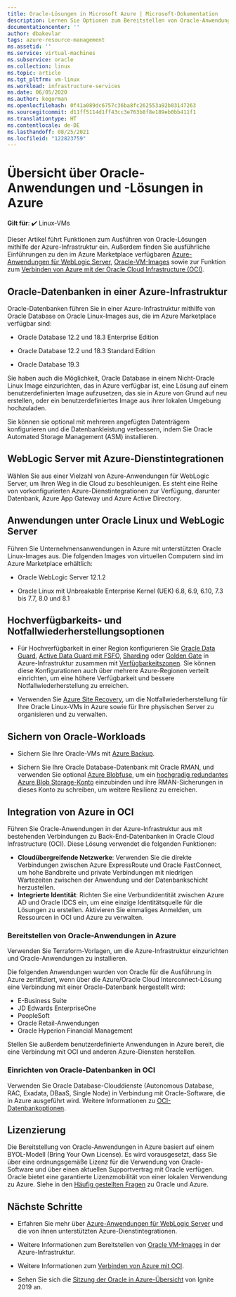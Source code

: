 ```yaml
---
title: Oracle-Lösungen in Microsoft Azure | Microsoft-Dokumentation
description: Lernen Sie Optionen zum Bereitstellen von Oracle-Anwendungen und -Lösungen in Microsoft Azure kennen, einschließlich der vollständigen Ausführung in einer Azure-Infrastruktur oder der Verwendung von cloudübergreifender Konnektivität mit Oracle Cloud Infrastructure (OCI).
documentationcenter: ''
author: dbakevlar
tags: azure-resource-management
ms.assetid: ''
ms.service: virtual-machines
ms.subservice: oracle
ms.collection: linux
ms.topic: article
ms.tgt_pltfrm: vm-linux
ms.workload: infrastructure-services
ms.date: 06/05/2020
ms.author: kegorman
ms.openlocfilehash: 0f41a089dc6757c36ba8fc262553a92b03147263
ms.sourcegitcommit: d11ff5114d1ff43cc3e763b8f8e189eb0bb411f1
ms.translationtype: HT
ms.contentlocale: de-DE
ms.lasthandoff: 08/25/2021
ms.locfileid: "122823759"
---
```

# <a name="overview-of-oracle-applications-and-solutions-on-azure"></a>Übersicht über Oracle-Anwendungen und -Lösungen in Azure

**Gilt für**: :heavy_check_mark: Linux-VMs 

Dieser Artikel führt Funktionen zum Ausführen von Oracle-Lösungen mithilfe der Azure-Infrastruktur ein. Außerdem finden Sie ausführliche Einführungen zu den im Azure Marketplace verfügbaren [Azure-Anwendungen für WebLogic Server](oracle-weblogic.md), [Oracle-VM-Images](oracle-vm-solutions.md) sowie zur Funktion zum [Verbinden von Azure mit der Oracle Cloud Infrastructure (OCI)](oracle-oci-overview.md).

## <a name="oracle-databases-on-azure-infrastructure"></a>Oracle-Datenbanken in einer Azure-Infrastruktur

Oracle-Datenbanken führen Sie in einer Azure-Infrastruktur mithilfe von Oracle Database on Oracle Linux-Images aus, die im Azure Marketplace verfügbar sind:

* Oracle Database 12.2 und 18.3 Enterprise Edition 

* Oracle Database 12.2 und 18.3 Standard Edition

* Oracle Database 19.3

Sie haben auch die Möglichkeit, Oracle Database in einem Nicht-Oracle Linux Image einzurichten, das in Azure verfügbar ist, eine Lösung auf einem benutzerdefinierten Image aufzusetzen, das sie in Azure von Grund auf neu erstellen, oder ein benutzerdefiniertes Image aus ihrer lokalen Umgebung hochzuladen.

Sie können sie optional mit mehreren angefügten Datenträgern konfigurieren und die Datenbankleistung verbessern, indem Sie Oracle Automated Storage Management (ASM) installieren.

## <a name="weblogic-server-with-azure-service-integrations"></a>WebLogic Server mit Azure-Dienstintegrationen

Wählen Sie aus einer Vielzahl von Azure-Anwendungen für WebLogic Server, um Ihren Weg in die Cloud zu beschleunigen.  Es steht eine Reihe von vorkonfigurierten Azure-Dienstintegrationen zur Verfügung, darunter Datenbank, Azure App Gateway und Azure Active Directory.

## <a name="applications-on-oracle-linux-and-weblogic-server"></a>Anwendungen unter Oracle Linux und WebLogic Server

Führen Sie Unternehmensanwendungen in Azure mit unterstützten Oracle Linux-Images aus. Die folgenden Images von virtuellen Computern sind im Azure Marketplace erhältlich:

* Oracle WebLogic Server 12.1.2

* Oracle Linux mit Unbreakable Enterprise Kernel (UEK) 6.8, 6.9, 6.10, 7.3 bis 7.7, 8.0 und 8.1 

## <a name="high-availability-and-disaster-recovery-options"></a>Hochverfügbarkeits- und Notfallwiederherstellungsoptionen

* Für Hochverfügbarkeit in einer Region konfigurieren Sie [Oracle Data Guard](https://docs.oracle.com/cd/B19306_01/server.102/b14239/concepts.htm#g1049956), [Active Data Guard mit FSFO](https://docs.oracle.com/en/database/oracle/oracle-database/12.2/dgbkr/index.html), [Sharding](https://docs.oracle.com/en/database/oracle/oracle-database/12.2/admin/sharding-overview.html) oder [Golden Gate](https://www.oracle.com/middleware/technologies/goldengate.html) in Azure-Infrastruktur zusammen mit [Verfügbarkeitszonen](../../../availability-zones/az-overview.md). Sie können diese Konfigurationen auch über mehrere Azure-Regionen verteilt einrichten, um eine höhere Verfügbarkeit und bessere Notfallwiederherstellung zu erreichen.

* Verwenden Sie [Azure Site Recovery](../../../site-recovery/site-recovery-overview.md), um die Notfallwiederherstellung für Ihre Oracle Linux-VMs in Azure sowie für Ihre physischen Server zu organisieren und zu verwalten. 

## <a name="backup-oracle-workloads"></a>Sichern von Oracle-Workloads

* Sichern Sie Ihre Oracle-VMs mit [Azure Backup](../../../backup/backup-overview.md).

* Sichern Sie Ihre Oracle Database-Datenbank mit Oracle RMAN, und verwenden Sie optional [Azure Blobfuse](../../../storage/blobs/storage-how-to-mount-container-linux.md), um ein [hochgradig redundantes Azure Blob Storage-Konto](../../../storage/common/storage-redundancy.md) einzubinden und ihre RMAN-Sicherungen in dieses Konto zu schreiben, um weitere Resilienz zu erreichen.

## <a name="integration-of-azure-with-oci"></a>Integration von Azure in OCI

Führen Sie Oracle-Anwendungen in der Azure-Infrastruktur aus mit bestehenden Verbindungen zu Back-End-Datenbanken in Oracle Cloud Infrastructure (OCI). Diese Lösung verwendet die folgenden Funktionen: 

* **Cloudübergreifende Netzwerke**: Verwenden Sie die direkte Verbindungen zwischen Azure ExpressRoute und Oracle FastConnect, um hohe Bandbreite und private Verbindungen mit niedrigen Wartezeiten zwischen der Anwendung und der Datenbankschicht herzustellen.
* **Integrierte Identität**: Richten Sie eine Verbundidentität zwischen Azure AD und Oracle IDCS ein, um eine einzige Identitätsquelle für die Lösungen zu erstellen. Aktivieren Sie einmaliges Anmelden, um Ressourcen in OCI und Azure zu verwalten.

### <a name="deploy-oracle-applications-on-azure"></a>Bereitstellen von Oracle-Anwendungen in Azure

Verwenden Sie Terraform-Vorlagen, um die Azure-Infrastruktur einzurichten und Oracle-Anwendungen zu installieren. 

Die folgenden Anwendungen wurden von Oracle für die Ausführung in Azure zertifiziert, wenn über die Azure/Oracle Cloud Interconnect-Lösung eine Verbindung mit einer Oracle-Datenbank hergestellt wird:

* E-Business Suite
* JD Edwards EnterpriseOne
* PeopleSoft
* Oracle Retail-Anwendungen
* Oracle Hyperion Financial Management

Stellen Sie außerdem benutzerdefinierte Anwendungen in Azure bereit, die eine Verbindung mit OCI und anderen Azure-Diensten herstellen.

### <a name="set-up-oracle-databases-in-oci"></a>Einrichten von Oracle-Datenbanken in OCI

Verwenden Sie Oracle Database-Clouddienste (Autonomous Database, RAC, Exadata, DBaaS, Single Node) in Verbindung mit Oracle-Software, die in Azure ausgeführt wird. Weitere Informationen zu [OCI-Datenbankoptionen](https://docs.cloud.oracle.com/iaas/Content/Database/Concepts/databaseoverview.htm). 
 

## <a name="licensing"></a>Lizenzierung

Die Bereitstellung von Oracle-Anwendungen in Azure basiert auf einem BYOL-Modell (Bring Your Own License). Es wird vorausgesetzt, dass Sie über eine ordnungsgemäße Lizenz für die Verwendung von Oracle-Software und über einen aktuellen Supportvertrag mit Oracle verfügen. Oracle bietet eine garantierte Lizenzmobilität von einer lokalen Verwendung zu Azure. Siehe in den [Häufig gestellten Fragen](https://www.oracle.com/cloud/technologies/oracle-azure-faq.html) zu Oracle und Azure.

## <a name="next-steps"></a>Nächste Schritte

* Erfahren Sie mehr über [Azure-Anwendungen für WebLogic Server](oracle-weblogic.md) und die von ihnen unterstützten Azure-Dienstintegrationen.

* Weitere Informationen zum Bereitstellen von [Oracle VM-Images](oracle-vm-solutions.md) in der Azure-Infrastruktur.

* Weitere Informationen zum [Verbinden von Azure mit OCI](oracle-oci-overview.md).

* Sehen Sie sich die [Sitzung der Oracle in Azure-Übersicht](https://www.pluralsight.com/courses/microsoft-ignite-session-57) von Ignite 2019 an. 
